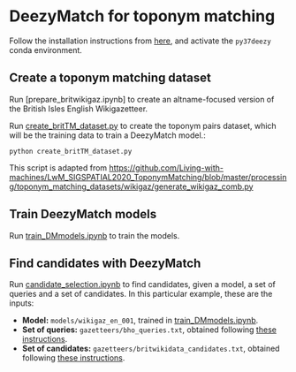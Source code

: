 # DeezyMatch for toponym matching

Follow the installation instructions from [here](
https://github.com/Living-with-machines/LwM_SIGSPATIAL2020_ToponymMatching#installation), and activate the `py37deezy` conda environment.

## Create a toponym matching dataset

Run [prepare_britwikigaz.ipynb] to create an altname-focused version of the British Isles English Wikigazetteer.

Run [create_britTM_dataset.py](https://github.com/Living-with-machines/PlaceLinking/blob/fuzzy_matching/toponym_matching/create_britTM_dataset.py) to create the toponym pairs dataset, which will be the training data to train a DeezyMatch model.:
```
python create_britTM_dataset.py
```

This script is adapted from https://github.com/Living-with-machines/LwM_SIGSPATIAL2020_ToponymMatching/blob/master/processing/toponym_matching_datasets/wikigaz/generate_wikigaz_comb.py

## Train DeezyMatch models

Run [train_DMmodels.ipynb](https://github.com/Living-with-machines/PlaceLinking/blob/fuzzy_matching/toponym_matching/train_DMmodels.ipynb) to train the models.

## Find candidates with DeezyMatch

Run [candidate_selection.ipynb](https://github.com/Living-with-machines/PlaceLinking/blob/fuzzy_matching/toponym_matching/candidate_selection.ipynb) to find candidates, given a model, a set of queries and a set of candidates. In this particular example, these are the inputs:
* **Model:** `models/wikigaz_en_001`, trained in [train_DMmodels.ipynb](https://github.com/Living-with-machines/PlaceLinking/blob/fuzzy_matching/toponym_matching/train_DMmodels.ipynb).
* **Set of queries:** `gazetteers/bho_queries.txt`, obtained following [these instructions](https://github.com/Living-with-machines/PlaceLinking/tree/fuzzy_matching/bho).
* **Set of candidates:** `gazetteers/britwikidata_candidates.txt`, obtained following [these instructions](https://github.com/Living-with-machines/PlaceLinking/blob/fuzzy_matching/wikidata/README.md).